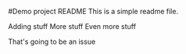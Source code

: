 #Demo project README
This is a simple readme file.

Adding stuff
More stuff
Even more stuff

That's going to be an issue
